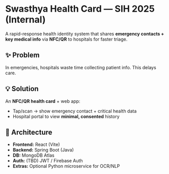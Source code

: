# Swasthya Health Card — SIH 2025 (Internal)

A rapid-response health identity system that shares **emergency contacts + key medical info** via **NFC/QR** to hospitals for faster triage.

## ✨ Problem
In emergencies, hospitals waste time collecting patient info. This delays care.

## 💡 Solution
An **NFC/QR health card** + web app:
- Tap/scan → show emergency contact + critical health data
- Hospital portal to view **minimal, consented** history

## 🧱 Architecture
- **Frontend:** React (Vite)
- **Backend:** Spring Boot (Java)
- **DB:** MongoDB Atlas
- **Auth:** (TBD) JWT / Firebase Auth
- **Extras:** Optional Python microservice for OCR/NLP

